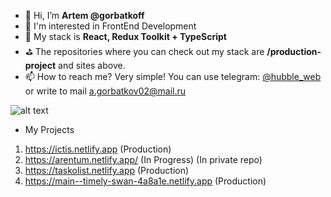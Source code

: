 - 👋 Hi, I’m **Artem @gorbatkoff**
- 👀 I'm interested in FrontEnd Development
- 🌱 My stack is **React, Redux Toolkit + TypeScript**
- ⛳ The repositories where you can check out my stack are **/production-project** and sites above.
- 📫 How to reach me? Very simple! You can use telegram: [@hubble_web](https://t.me/hubble_web) or
write to mail a.gorbatkov02@mail.ru

![alt text](https://www.codewars.com/users/Hu88le/badges/large)


- My Projects
1. https://ictis.netlify.app (Production)
2. https://arentum.netlify.app/ (In Progress) (In private repo)
3. https://taskolist.netlify.app (Production)
4. https://main--timely-swan-4a8a1e.netlify.app (Production)
